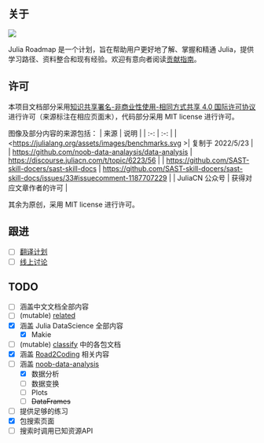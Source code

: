 ## 关于
![](https://img.shields.io/badge/LICENSE-CC%20BY--NC--SA%204.0-lightgrey)

Julia Roadmap 是一个计划，旨在帮助用户更好地了解、掌握和精通 Julia，提供学习路径、资料整合和现有经验。欢迎有意向者阅读[贡献指南](./CONTRIBUTING.md)。

## 许可
本项目文档部分采用[知识共享署名-非商业性使用-相同方式共享 4.0 国际许可协议](https://creativecommons.org/licenses/by-nc-sa/4.0/)进行许可（来源标注在相应页面末），代码部分采用 MIT license 进行许可。

图像及部分内容的来源包括：
| 来源 | 说明 |
| :-: | :-: |
| <https://julialang.org/assets/images/benchmarks.svg >| 复制于 2022/5/23 |
| <https://github.com/noob-data-analaysis/data-analysis> | <https://discourse.juliacn.com/t/topic/6223/56> |
| <https://github.com/SAST-skill-docers/sast-skill-docs> | <https://github.com/SAST-skill-docers/sast-skill-docs/issues/33#issuecomment-1187707229> |
| JuliaCN 公众号 | 获得对应文章作者的许可 |

其余为原创，采用 MIT license 进行许可。

## 跟进
- [ ] [翻译计划](https://discourse.juliacn.com/t/topic/6810)
- [ ] [线上讨论](https://discourse.juliacn.com/t/topic/6480)

## TODO
- [ ] 涵盖中文文档全部内容
- [ ] (mutable) [related](docs/meta/related.md)
- [x] 涵盖 Julia DataScience 全部内容
	- [x] Makie
- [ ] (mutable) [classify](docs/blog/packages/classify.md) 中的各包文档
- [x] 涵盖 [Road2Coding](https://github.com/rd2coding/Road2Coding) 相关内容
- [ ] 涵盖 [noob-data-analysis](https://github.com/noob-data-analaysis/data-analysis)
	- [x] 数据分析
	- [ ] 数据变换
	- [ ] Plots
	- [ ] ~~DataFrames~~
- [ ] 提供足够的练习
- [x] 包搜索页面
- [ ] 搜索时调用已知资源API
